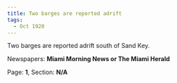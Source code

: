 ```yaml
---  
title: Two barges are reported adrift  
tags:  
  - Oct 1920  
---  
```

  
Two barges are reported adrift south of Sand Key.  
  
Newspapers: **Miami Morning News or The Miami Herald**  
  
Page: **1**, Section: **N/A** 
